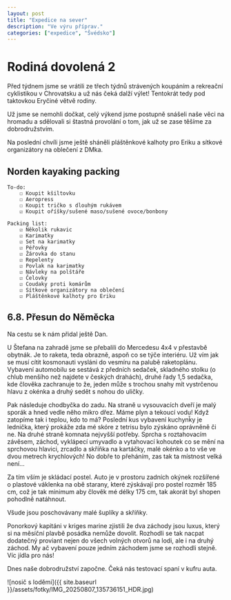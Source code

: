 ```yaml
---
layout: post
title: "Expedice na sever"
description: "Ve výru příprav."
categories: ["expedice", "Švédsko"]
---
```


# Rodiná dovolená 2

Před týdnem jsme se vrátili ze třech týdnů strávených koupáním a rekreační cyklistikou v Chrovatsku a už nás čeká dalží výlet! Tentokrát tedy pod taktovkou Eryčiné větvě rodiny. 

Už jsme se nemohli dočkat, celý výkend jsme postupně snášeli naše věci na hromadu a sdělovali si štastná provolání o tom, jak už se zase těšíme za dobrodružstvím. 

Na poslední chvíli jsme ještě sháněli pláštěnkové kalhoty pro Eriku a sítkové organizátory na oblečení z DMka.

## Norden kayaking packing

    To-do:
        ☐ Koupit kšiltovku
        ☐ Aeropress
        ☐ Koupit tričko s dlouhým rukávem
        ☑ Koupit oříšky/sušené maso/sušené ovoce/bonbony

    Packing list:
        ☑ Několik rukavic
        ☑ Karimatky
        ☑ Set na karimatky
        ☑ Péřovky
        ☑ Žárovka do stanu
        ☑ Repelenty
        ☑ Povlak na karimatky
        ☑ Návleky na polštáře
        ☑ Čelovky
        ☑ Coudaky proti komárům
        ☑ Sítkové organizátory na oblečení
        ☑ Pláštěnkové kalhoty pro Eriku

## 6.8. Přesun do Něměcka

Na cestu se k nám přidal ještě Dan. 

U Štefana na zahradě jsme se přebalili do Mercedesu 4x4 v přestavbě obytnák. Je to raketa, teda obrazně, aspoň co se týče interiéru. Už vím jak se musí cítit kosmonauti vysláni do vesmíru na palubě raketoplánu. 
Vybavení automobilu se sestává z předních sedaček, skladného stolku (o chlub menšího než najdete v českých drahách), druhé řady 1,5 sedačka, kde člověka zachranuje to že, jeden může s trochou snahy mít vystrčenou hlavu z okénka a druhý sedět s nohou do uličky. 

Pak následuje chodbyčka do zadu. Na straně u vysouvacích dveří je malý sporák a hned vedle něho mikro dřez. Máme plyn a tekoucí vodu! Když zatopíme tak i teplou, kdo to má? Poslední kus vybavení kuchynǩy je lednička, který prokáže zda mé skóre z tetrisu bylo zýskáno oprávněně či ne. Na druhé straně komnata nejvyšší potřeby. Sprcha s roztahovacím závěsem, záchod, vyklápecí umyvadlo a vytahovací kohoutek co se mění na sprchovou hlavici, zrcadlo a skříňka na kartáčky, malé okénko a to vše ve dvou metrech krychlových! No dobře to přeháním, zas tak ta místnost velká není...

Za tím vším je skládací postel. Auto je v prostoru zadních okýnek rozšířené o plastové váklenka na obě starany, které zýskávají pro postel rozměr 185 cm, což je tak minimum aby člověk mé délky 175 cm, tak akorát byl shopen pohodlně natáhnout. 

Všude jsou poschovávany malé šuplíky a skříňky. 

Ponorkový kapitáni v kriges marine zjistili že dva záchody jsou luxus, který si na měsíční plavbě posádka nemůže dovolit. Rozhodli se tak nacpat dodatečný proviant nejen do všech volných otvorů na lodi, ale i na druhý záchod.
My ač vybavení pouze jedním záchodem jsme se rozhodli stejně. Víc jídla pro nás!

Dnes naše dobrodružství započne. Čeká nás testovací spaní v kufru auta.

![nosič s loděmi]({{ site.baseurl }}/assets/fotky/IMG_20250807_135736151_HDR.jpg)
